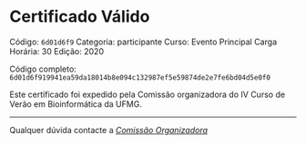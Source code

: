 # Certificado Válido

Código: `6d01d6f9`
Categoria: participante
Curso: Evento Principal
Carga Horária: 30
Edição: 2020


Código completo: `6d01d6f919941ea59da18014b8e094c132987ef5e59874de2e7fe6bd04d5e0f0`


Este certificado foi expedido pela Comissão organizadora do IV Curso de Verão em Bioinformática da UFMG.

----

Qualquer dúvida contacte a [_Comissão Organizadora_](<mailto:cursobioinfoufmg@gmail.com$subject=[Certificados]>)


